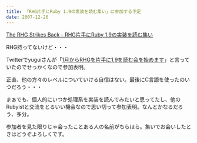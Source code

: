 ```yaml
---
title: 「RHG片手にRuby 1.9の実装を読む集い」に参加する予定
date: 2007-12-26
---
```

<a href="http://qwik.jp/rhg-strikes-back/">The RHG Strikes Back - RHG片手にRuby 1.9の実装を読む集い</a>

RHG持ってないけど・・・

Twitterでyuguiさんが「<a href="http://twitter.com/yugui/statuses/531123082">1月からRHGを片手に1.9を読む会を始めます</a>」と言っていたのでせっかくなので参加表明。

正直、他の方々のレベルについていける自信はない。最後にC言語を使ったのいつだろう・・・

まぁでも、個人的にいつか処理系を実装を読んでみたいと思ってたし、他のRubyistと交流をとるいい機会なので思い切って参加表明。なんとかなるだろう、多分。

参加者を見た限りじゃ会ったことある人の名前がちらほら。集いでお会いしたときはどうぞよろしくです。